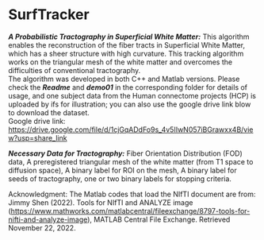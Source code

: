 # SurfTracker
***A Probabilistic Tractography in Superficial White Matter:*** This algorithm enables the reconstruction of the fiber tracts in Superficial White Matter, which has a sheer structure with high curvature. This tracking algorithm works on the triangular mesh of the white matter and overcomes the difficulties of conventional tractography.
<br />
The algorithm was developed in both C++ and Matlab versions. Please check the ***Readme*** and ***demo01*** in the corresponding folder for details of usage, and one subject data from the Human connectome projects (HCP) is uploaded by ifs for illustration; you can also use the google drive link blow to download the dataset.<br />
Google drive link: https://drive.google.com/file/d/1cjGqADdFo9s_4v5IIwN057iBGrawxx4B/view?usp=share_link

***Necessary  Data for Tractography:*** 
Fiber Orientation Distribution (FOD) data, A preregistered triangular mesh of the white matter (from T1 space to diffusion space), A binary label for ROI on the mesh, A binary label for seeds of tractography, one or two binary labels for stopping criteria. 




Acknowledgment: The Matlab codes that load the NIfTI document are from: Jimmy Shen (2022). Tools for NIfTI and ANALYZE image (https://www.mathworks.com/matlabcentral/fileexchange/8797-tools-for-nifti-and-analyze-image), MATLAB Central File Exchange. Retrieved November 22, 2022.
